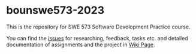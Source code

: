 # bounswe573-2023

This is the repository for SWE 573 Software Development Practice course.

You can find the [issues](https://github.com/omerbahaar/bounswe573-2023/issues) for researching, feedback, tasks etc. and detailed documentation of assignments and the project in [Wiki Page](https://github.com/omerbahaar/bounswe573-2023/wiki).
